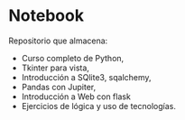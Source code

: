 # Notebook
Repositorio que almacena:

- Curso completo de Python,
- Tkinter para vista,
- Introducción a SQlite3, sqalchemy,
- Pandas con Jupiter,
- Introducción a Web con flask
- Ejercicios de lógica y uso de tecnologías.

